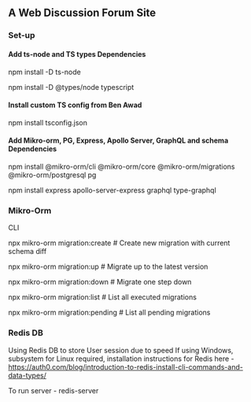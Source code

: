 ﻿## A Web Discussion Forum Site

### Set-up

#### Add ts-node and TS types Dependencies

npm install -D ts-node  
   
npm install -D @types/node typescript   
  
#### Install custom TS config from Ben Awad

npm install tsconfig.json   
   
#### Add Mikro-orm, PG, Express, Apollo Server, GraphQL and schema Dependencies

npm install @mikro-orm/cli @mikro-orm/core @mikro-orm/migrations @mikro-orm/postgresql pg    
    
npm install express apollo-server-express graphql type-graphql   
    
  
### Mikro-Orm

CLI    

npx mikro-orm migration:create   # Create new migration with current schema diff    

npx mikro-orm migration:up       # Migrate up to the latest version    

npx mikro-orm migration:down     # Migrate one step down    

npx mikro-orm migration:list     # List all executed migrations    

npx mikro-orm migration:pending  # List all pending migrations

### Redis DB

Using Redis DB to store User session due to speed
If using Windows, subsystem for Linux required, installation instructions for Redis here -
https://auth0.com/blog/introduction-to-redis-install-cli-commands-and-data-types/

To run server - redis-server
